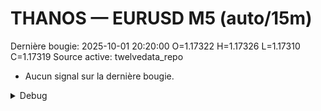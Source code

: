 # THANOS — EURUSD M5 (auto/15m)
Dernière bougie: 2025-10-01 20:20:00  O=1.17322  H=1.17326  L=1.17310  C=1.17319
Source active: twelvedata_repo

- Aucun signal sur la dernière bougie.

<details><summary>Debug</summary>

- TD_API_KEY manquant.

</details>